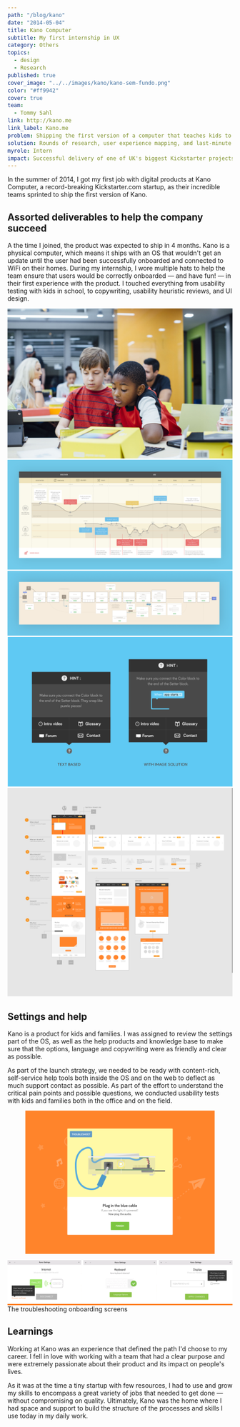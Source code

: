 ```yaml
---
path: "/blog/kano"
date: "2014-05-04"
title: Kano Computer
subtitle: My first internship in UX
category: Others
topics:
  - design
  - Research
published: true
cover_image: "../../images/kano/kano-sem-fundo.png"
color: "#ff9942"
cover: true
team:
  - Tommy Sahl
link: http://kano.me
link_label: Kano.me
problem: Shipping the first version of a computer that teaches kids to code
solution: Rounds of research, user experience mapping, and last-minute fixes
myrole: Intern
impact: Successful delivery of one of UK's biggest Kickstarter projects
---
```


In the summer of 2014, I got my first job with digital products at Kano Computer, a record-breaking Kickstarter.com startup, as their incredible teams sprinted to ship the first version of Kano.

## Assorted deliverables to help the company succeed

A the time I joined, the product was expected to ship in 4 months. Kano is a physical computer, which means it ships with an OS that wouldn't get an update until the user had been successfully onboarded and connected to WiFi on their homes. During my internship, I wore multiple hats to help the team ensure that users would be correctly onboarded — and have fun! — in their first experience with the product. I touched everything from usability testing with kids in school, to copywriting, usability heuristic reviews, and UI design.

![Working with the ingenuity of kids has been the best introduction to UX I could have asked for](../../images/kano/kano-011.jpg)
![Mapping the user experience from shopping in Kickstarter to Onboarding and using the product](../../images/kano/kano-004.png)
![Wireframes for the user onboarding](../../images/kano/kano-005.png)
![Help bubble implemented to help people learn the product](../../images/kano/kano-006.png)
![Wireframe I did for revamping the marketing website](../../images/kano/kano-018.png)

## Settings and help

Kano is a product for kids and families. I was assigned to review the settings part of the OS, as well as the help products and knowledge base to make sure that the options, language and copywriting were as friendly and clear as possible.

As part of the launch strategy, we needed to be ready with content-rich, self-service help tools both inside the OS and on the web to deflect as much support contact as possible. As part of the effort to understand the critical pain points and possible questions, we conducted usability tests with kids and families both in the office and on the field.

<figure>
  <div style="background-color: #FF842B"class="w-100 bg-washed-red pa4 tc mt5">
    <img src="../../images/kano/kano-017.gif">
  </div>
</figure>
  <div style="background-color: #FF842B"class="w-100 bg-washed-red ph4 pv5 tc">
    <img src="../../images/kano/kano-group-2.png">
  </div>
<figcaption>The troubleshooting onboarding screens</figcaption>

## Learnings

Working at Kano was an experience that defined the path I'd choose to my career. I fell in love with working with a team that had a clear purpose and were extremely passionate about their product and its impact on people's lives.

As it was at the time a tiny startup with few resources, I had to use and grow my skills to encompass a great variety of jobs that needed to get done — without compromising on quality. Ultimately, Kano was the home where I had space and support to build the structure of the processes and skills I use today in my daily work.
